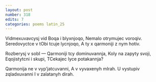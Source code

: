 ```yaml
---
layout: post
number: 318
edits: 7
categories: poems latin_25
---
```


Vidmexuvavcysj vid Boqa i blyxnjoqo,
Nemalo otrymujec voroqiv.
Seredovyctce v tObi tcuje lycnjoqo,
A ty x qarmoniji z nym hotiv.

Rozberysj v sobI —
Qarmoniji tcy dominuvannja,
Koly na zapyty svoji, 
Eqojistytcni i skupi,
TCekajec lyce potakannja?

Qarmonija ne v vypʼjatcuvanni, 
A v vyvaxenyh mIrah.
U vystupiv zqladxuvanni
I v zalatanyh dirah.
